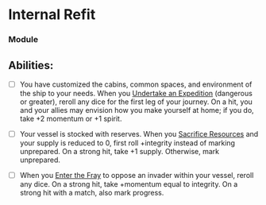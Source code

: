 # Internal Refit
### Module


## Abilities:
- [ ] You have customized the cabins, common spaces, and environment of the ship to your needs. When you [Undertake an Expedition](Undertake_an_Expedition.md) (dangerous or greater), reroll any dice for the first leg of your journey. On a hit, you and your allies may envision how you make yourself at home; if you do, take +2 momentum or +1 spirit.

- [ ] Your vessel is stocked with reserves. When you [Sacrifice Resources](Sacrifice_Resources.md) and your supply is reduced to 0, first roll +integrity instead of marking unprepared. On a strong hit, take +1 supply. Otherwise, mark unprepared.

- [ ] When you [Enter the Fray](Enter_the_Fray.md) to oppose an invader within your vessel, reroll any dice. On a strong hit, take +momentum equal to integrity. On a strong hit with a match, also mark progress.

